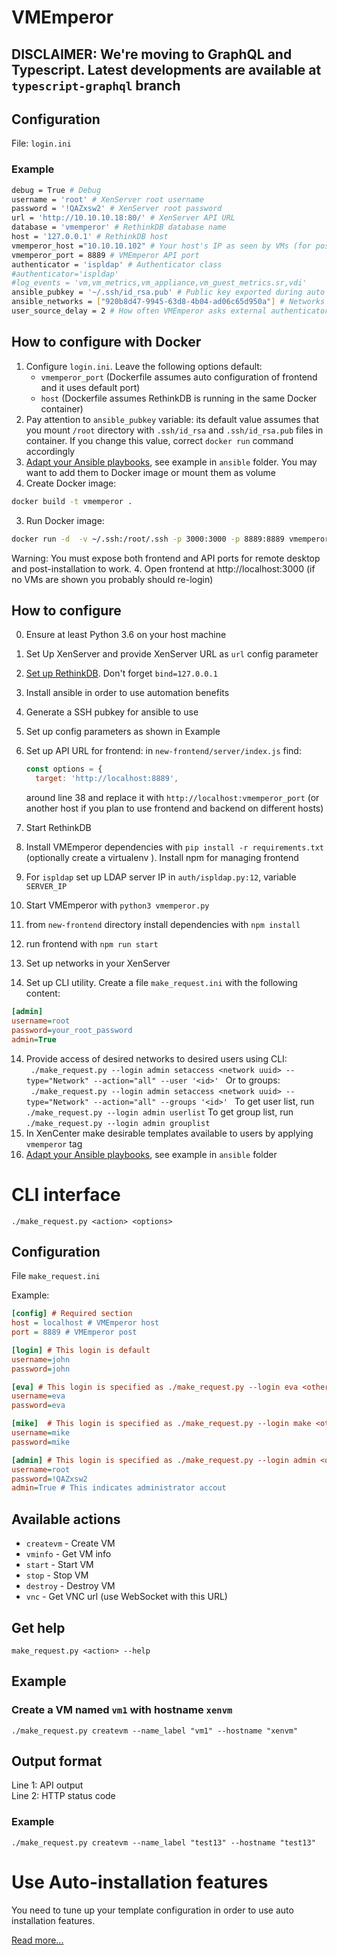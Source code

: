 # VMEmperor

## DISCLAIMER: We're moving to GraphQL and Typescript. Latest developments are available at `typescript-graphql` branch

## Configuration

File: `login.ini`

### Example
```bash
debug = True # Debug
username = 'root' # XenServer root username
password = '!QAZxsw2' # XenServer root password
url = 'http://10.10.10.18:80/' # XenServer API URL
database = 'vmemperor' # RethinkDB database name
host = '127.0.0.1' # RethinkDB host
vmemperor_host ="10.10.10.102" # Your host's IP as seen by VMs (for postinstall script URL)
vmemperor_port = 8889 # VMEmperor API port
authenticator = 'ispldap' # Authenticator class
#authenticator='ispldap'
#log_events = 'vm,vm_metrics,vm_appliance,vm_guest_metrics.sr,vdi'
ansible_pubkey = '~/.ssh/id_rsa.pub' # Public key exported during auto installation for Ansible
ansible_networks = ["920b8d47-9945-63d8-4b04-ad06c65d950a"] # Networks that your host and VMs all run on
user_source_delay = 2 # How often VMEmperor asks external authenticator for user and group lists, in seconds
```
## How to configure with Docker

1. Configure `login.ini`.
   Leave the following options default:
      * `vmemperor_port` (Dockerfile assumes auto configuration of frontend and it uses default port)
      * `host` (Dockerfile assumes RethinkDB is running in the same Docker container)
2. Pay attention to `ansible_pubkey` variable: its default value assumes that you mount `/root` directory with `.ssh/id_rsa` and `.ssh/id_rsa.pub` files in container. If you change this value, correct `docker run` command accordingly
3. [Adapt your Ansible playbooks](https://github.com/pashazz/vmemperor/wiki/AnsiblePlaybookConfigFormat), see example in `ansible` folder. You may want to add them to Docker image or mount them as volume
3. Create Docker image:
```bash
docker build -t vmemperor .
```
3. Run Docker image:
```bash
docker run -d  -v ~/.ssh:/root/.ssh -p 3000:3000 -p 8889:8889 vmemperor:latest
```
Warning: You must expose both frontend and API ports for remote desktop and post-installation to work.
4. Open frontend at http://localhost:3000 (if no VMs are shown you probably should re-login)

## How to configure
  0. Ensure at least Python 3.6 on your host machine
  1. Set Up XenServer and provide XenServer URL as `url` config parameter
  2. [Set up RethinkDB](https://www.rethinkdb.com/docs/start-on-startup/). Don't forget `bind=127.0.0.1`
  3. Install ansible in order to use automation benefits
  4. Generate a SSH pubkey for ansible to use
  5. Set up config parameters as shown in Example
  6. Set up API URL for frontend:
      in `new-frontend/server/index.js` find:
      ```js
      const options = {
        target: 'http://localhost:8889',
      ```

        around line 38 and replace it with `http://localhost:vmemperor_port` (or another host if you plan to use frontend and backend on different hosts)

  7. Start RethinkDB
  8. Install VMEmperor dependencies with `pip install -r requirements.txt` (optionally create a virtualenv ). Install npm for managing frontend
  8. For `ispldap` set up LDAP server IP in `auth/ispldap.py:12`, variable `SERVER_IP`
  9. Start VMEmperor with `python3 vmemperor.py`
  10. from `new-frontend` directory install dependencies with `npm install`
  11. run frontend with `npm run start`
  12. Set up networks in your XenServer
  13. Set up CLI utility. Create a file `make_request.ini` with the following content:
  ```ini
[admin]
username=root
password=your_root_password
admin=True
  ```
  14. Provide access of desired networks to desired users using CLI:
  ` ./make_request.py --login admin setaccess <network uuid> --type="Network" --action="all" --user '<id>' `
  Or to groups:
  ` ./make_request.py --login admin setaccess <network uuid> --type="Network" --action="all" --groups '<id>' `
  To get user list, run
  `./make_request.py --login admin userlist`
  To get group list, run
  `./make_request.py --login admin grouplist`
  15. In XenCenter make desirable templates available to users by applying `vmemperor` tag
  16. [Adapt your Ansible playbooks](https://github.com/pashazz/vmemperor/wiki/AnsiblePlaybookConfigFormat), see example in `ansible` folder

# CLI interface
    ./make_request.py <action> <options>

## Configuration
File `make_request.ini`

Example:
```ini
[config] # Required section
host = localhost # VMEmperor host
port = 8889 # VMEmperor post

[login] # This login is default
username=john
password=john

[eva] # This login is specified as ./make_request.py --login eva <other arguments>
username=eva
password=eva

[mike]  # This login is specified as ./make_request.py --login make <other arguments>
username=mike
password=mike

[admin] # This login is specified as ./make_request.py --login admin <other arguments>
username=root
password=!QAZxsw2
admin=True # This indicates administrator accout
```


## Available actions
* `createvm` - Create VM
* `vminfo` - Get VM info
* `start` - Start VM
* `stop` - Stop VM
* `destroy` - Destroy VM
* `vnc` - Get VNC url (use WebSocket with this URL)
## Get help
    make_request.py <action> --help


## Example

### Create a VM named `vm1` with hostname `xenvm`

    ./make_request.py createvm --name_label "vm1" --hostname "xenvm"

## Output format
Line 1: API output<br>
Line 2: HTTP status code

### Example
    ./make_request.py createvm --name_label "test13" --hostname "test13"


# Use Auto-installation features
You need to tune up your template configuration in order to use auto installation features.

[Read more...](https://github.com/pashazz/vmemperor/wiki/XenServerTemplates)
